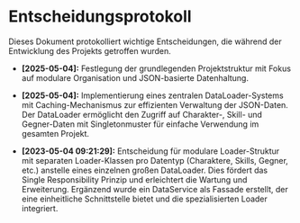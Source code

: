 # Entscheidungsprotokoll

Dieses Dokument protokolliert wichtige Entscheidungen, die während der Entwicklung des Projekts getroffen wurden.

* **[2025-05-04]:** Festlegung der grundlegenden Projektstruktur mit Fokus auf modulare Organisation und JSON-basierte Datenhaltung.

* **[2025-05-04]:** Implementierung eines zentralen DataLoader-Systems mit Caching-Mechanismus zur effizienten Verwaltung der JSON-Daten. Der DataLoader ermöglicht den Zugriff auf Charakter-, Skill- und Gegner-Daten mit Singletonmuster für einfache Verwendung im gesamten Projekt.

* **[2023-05-04 09:21:29]:** Entscheidung für modulare Loader-Struktur mit separaten Loader-Klassen pro Datentyp (Charaktere, Skills, Gegner, etc.) anstelle eines einzelnen großen DataLoader. Dies fördert das Single Responsibility Prinzip und erleichtert die Wartung und Erweiterung. Ergänzend wurde ein DataService als Fassade erstellt, der eine einheitliche Schnittstelle bietet und die spezialisierten Loader integriert.
